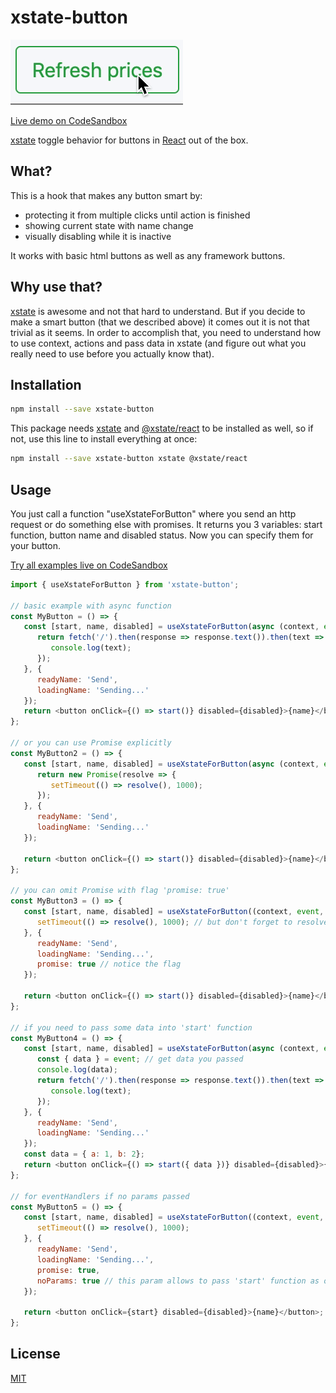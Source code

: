 # xstate-button

![](https://github.com/shishkin17/xstate-button/blob/master/src/images/example.gif)

[Live demo on CodeSandbox](https://codesandbox.io/s/modest-hooks-wsihw?file=/src/App.js)

[xstate](https://github.com/davidkpiano/xstate) toggle behavior for buttons in [React](https://reactjs.org/) out of the box.

## What?

This is a hook that makes any button smart by:
- protecting it from multiple clicks until action is finished
- showing current state with name change
- visually disabling while it is inactive

It works with basic html buttons as well as any framework buttons.
## Why use that?

[xstate](https://github.com/davidkpiano/xstate) is awesome and not that hard to understand. But if you decide to make a smart button (that we described above) it comes out it is not that trivial as it seems. In order to accomplish that, you need to understand how to use context, actions and pass data in xstate (and figure out what you really need to use before you actually know that).


## Installation

```bash
npm install --save xstate-button
```

This package needs [xstate](https://github.com/davidkpiano/xstate) and [@xstate/react](https://github.com/davidkpiano/xstate/tree/master/packages/xstate-react) to be installed as well, so if not, use this line to install everything at once:

```bash
npm install --save xstate-button xstate @xstate/react
```


## Usage
You just call a function "useXstateForButton" where you send an http request or do something else with promises. It returns you 3 variables:  start function, button name and disabled status. Now you can specify them for your button.

[Try all examples live on CodeSandbox](https://codesandbox.io/s/modest-hooks-wsihw?file=/src/App.js)

```js
import { useXstateForButton } from 'xstate-button';

// basic example with async function
const MyButton = () => {
   const [start, name, disabled] = useXstateForButton(async (context, event) => {
      return fetch('/').then(response => response.text()).then(text => {
         console.log(text);
      });
   }, {
      readyName: 'Send',
      loadingName: 'Sending...'
   });
   return <button onClick={() => start()} disabled={disabled}>{name}</button>
};

// or you can use Promise explicitly 
const MyButton2 = () => {
   const [start, name, disabled] = useXstateForButton(async (context, event) => {
      return new Promise(resolve => {
         setTimeout(() => resolve(), 1000);
      });
   }, {
      readyName: 'Send',
      loadingName: 'Sending...'
   });

   return <button onClick={() => start()} disabled={disabled}>{name}</button>
};

// you can omit Promise with flag 'promise: true'
const MyButton3 = () => {
   const [start, name, disabled] = useXstateForButton((context, event, resolve) => {
      setTimeout(() => resolve(), 1000); // but don't forget to resolve in the end
   }, {
      readyName: 'Send',
      loadingName: 'Sending...',
      promise: true // notice the flag
   });

   return <button onClick={() => start()} disabled={disabled}>{name}</button>
};

// if you need to pass some data into 'start' function
const MyButton4 = () => {
   const [start, name, disabled] = useXstateForButton(async (context, event) => {
      const { data } = event; // get data you passed
      console.log(data);
      return fetch('/').then(response => response.text()).then(text => {
         console.log(text);
      });
   }, {
      readyName: 'Send',
      loadingName: 'Sending...'
   });
   const data = { a: 1, b: 2};
   return <button onClick={() => start({ data })} disabled={disabled}>{name}</button>; // pass data here
};

// for eventHandlers if no params passed
const MyButton5 = () => {
   const [start, name, disabled] = useXstateForButton((context, event, resolve) => {
      setTimeout(() => resolve(), 1000);
   }, {
      readyName: 'Send',
      loadingName: 'Sending...',
      promise: true,
      noParams: true // this param allows to pass 'start' function as onClick={start} instead of onClick={() => start()}
   });

   return <button onClick={start} disabled={disabled}>{name}</button>;
};
```

## License
[MIT](https://choosealicense.com/licenses/mit/)